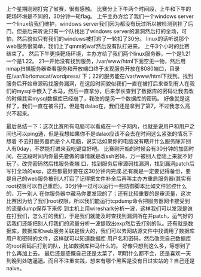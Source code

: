 上个星期刚刚打完了省赛，很有感触。
比赛分上下午两个时间段，上午和下午的靶场环境是不同的，30分钟一轮flag。
上午主办方给了我们一个windows server一个linux给我们维护，windows server我们因为都没有玩过所以被检测到挂了后门，但是后来听说只有一个队找出了windows
server的漏洞然后打的全场，可怕，然后貌似只有我们的windows被打宕了一轮扣了30分。
linux的话听说那个web服务很简单，我们上了qmm的waf然后没有队打进来。
上午3个小时的比赛结束了。
然后下午更换靶场环境，主办方给了我们两个linux服务器，一个是1.21一个是1.22。
21一开始没有找到服务，/var/www/html下面空无一物，然后用nmap扫描服务器查看服务和开放端口终于发现服务开放在8080端口，目录在/var/lib/tomacat/wordpress/
下；22的服务能在/var/www/html下找到。找到服务后开始审源码找服务漏洞，在这段时间貌似我们一直在被打后来查到有人在我们的mysql中嵌入了木马，然后一直拿分，后来学长查到了数据库的密码让我去改的时候其实mysql数据库已经崩了，我改的是另一个数据库的密码。
好像就是这样了，我们一直在被吊打。但是有dalao在，我们还是拿到了第7，不过我怎么高兴不起来。

最后总结一下：这次比赛所有电脑可以看成在一个子网内，也就是说用户和用户之间也可以ping通，但是我想如果你不是dalao应该不会去在时间这么紧张的情况下想着
不去打服务器而是个人电脑，说实话如果你的电脑没有瞎开什么服务除非别人有0day，不然能打进来我吃键盘好吧。
比赛刚开始的时候会有30分钟的加固时间，在这段时间内你最先要做的事情就是改ssh密码，万一被别人登陆上来就不好玩了。改完密码然后找服务查端
口，找到服务后审源码找漏洞，找到漏洞patch后写打全场的exp，这些都最好要在这30分钟内完成.还有就是一定要记得备份，要是自己的web服务被别人打宕了记得把文件补全后再叫主办方重启服务器(其实有root权限可以自己重启)。30分钟一过可以运行一些防御脚本比如文件监控什么的，万一别人
在你服务器中藏马你要发现的了；还有比较重要的是审流量，这次比赛因为给了我们root权限，所以我们能运行tcpdump命令把服务器网卡接受到的流量dump保存下来传
到主机上用wireshark分析一波，这样我们可以发现是谁在打我们，怎么打的我们，于是我们就能及时查找到漏洞所在并patch，运气好的话我们还能把别人打我们的流量分析一波提取出exp然后去打别的队。还有就是数据库，数据库和web服务关联是很大的，我们可以去网站源文件中找调用了数据库用户和密码的文件，这样就可以知道数据库
用户名和密码，然后改完自己数据库的root密码后打别的队，比如数据库种马什么的。
好像只想到这么多，等想到了什么再加上去。
最后还是感慨自己还是太菜了，明明什么都不会，还是喜欢一天到晚到处瞎逼逼。而且不注重实践，想来有哪个黑客是没有日过实站的？自己还是naive。
